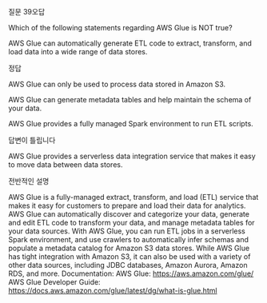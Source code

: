 질문 39오답

Which of the following statements regarding AWS Glue is NOT true?

AWS Glue can automatically generate ETL code to extract, transform, and load data into a wide range of data stores.

정답

AWS Glue can only be used to process data stored in Amazon S3.

AWS Glue can generate metadata tables and help maintain the schema of your data.

AWS Glue provides a fully managed Spark environment to run ETL scripts.

답변이 틀립니다

AWS Glue provides a serverless data integration service that makes it easy to move data between data stores.

전반적인 설명

AWS Glue is a fully-managed extract, transform, and load (ETL) service that makes it easy for customers to prepare and load their data for analytics. AWS Glue can automatically discover and categorize your data, generate and edit ETL code to transform your data, and manage metadata tables for your data sources. With AWS Glue, you can run ETL jobs in a serverless Spark environment, and use crawlers to automatically infer schemas and populate a metadata catalog for Amazon S3 data stores. While AWS Glue has tight integration with Amazon S3, it can also be used with a variety of other data sources, including JDBC databases, Amazon Aurora, Amazon RDS, and more. Documentation: AWS Glue: https://aws.amazon.com/glue/ AWS Glue Developer Guide: https://docs.aws.amazon.com/glue/latest/dg/what-is-glue.html
